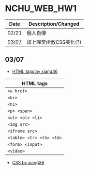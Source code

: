 # NCHU_WEB_HW1

|Date|Description/Changed|
|---|---|
|02/21|個人自傳|
|[03/07](#03/07)|加上課堂所教CSS美化(?)|

## 03/07
* [HTML tags by xiang36](https://xiang36.gitbooks.io/nchu-webdesign/content/html_markup.html)

|HTML tags|
|------------------------|
|`<a href>`|
|`<br>`|
|`<h1>`|
|`<p> <span>`|
|`<ul> <ol> <li>`|
|`<img src>`|
|`<iframe src>`|
|`<table> <tr> <th> <td>`|
|`<form> <input>`|
|`<video>`|

* [CSS by xiang36](https://xiang36.gitbooks.io/nchu-webdesign/content/methods.html)
